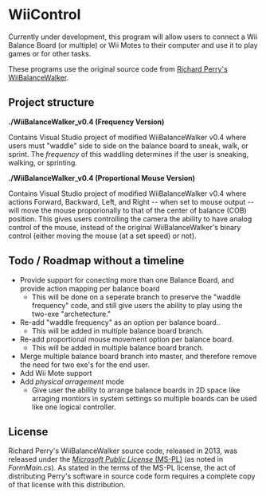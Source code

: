 # WiiControl

Currently under development, this program will allow users to connect a Wii Balance Board (or multiple) or Wii Motes to their computer and use it to play games or for other tasks.

These programs use the original source code from [Richard Perry's WiiBalanceWalker](https://web.archive.org/web/20160313121128/http://greycube.com/site/download.php?view.68).

## Project structure

**./WiiBalanceWalker_v0.4 (Frequency Version)**

Contains Visual Studio project of modified WiiBalanceWalker v0.4 where users must "waddle" side to side on the balance board to sneak, walk, or sprint.  The *frequency* of this waddling determines if the user is sneaking, walking, or sprinting.

**./WiiBalanceWalker_v0.4 (Proportional Mouse Version)**

Contains Visual Studio project of modified WiiBalanceWalker v0.4 where actions Forward, Backward, Left, and Right -- when set to mouse output -- will move the mouse proporionally to that of the center of balance (COB) position.  This gives users controlling the camera the ability to have analog control of the mouse, instead of the original WiiBalanceWalker's binary control (either moving the mouse (at a set speed) or not).

## Todo / Roadmap without a timeline

- Provide support for conecting more than one Balance Board, and provide action mapping per balance board
    - This will be done on a seperate branch to preserve the "waddle frequency" code, and still give users the ability to play using the two-exe "archetecture."
- Re-add "waddle frequency" as an option per balance board..
    - This will be added in multiple balance board branch.
- Re-add proportional mouse movement option per balance board.
    - This will be added in multiple balance board branch.
- Merge multiple balance board branch into master, and therefore remove the need for two exe's for the end user.
- Add Wii Mote support
- Add *physical arragement* mode
    - Give user the ability to arrange balance boards in 2D space like arraging montiors in system settings so multiple boards can be used like one logical controller.

## License

Richard Perry's WiiBalanceWalker source code, released in 2013, was released under the [*Microsoft Public License* (MS-PL)](https://opensource.org/licenses/MS-PL) (as noted in *FormMain.cs*).  As stated in the terms of the MS-PL license, the act of distributing Perry's software in source code form requires a complete copy of that license with this distribution.
